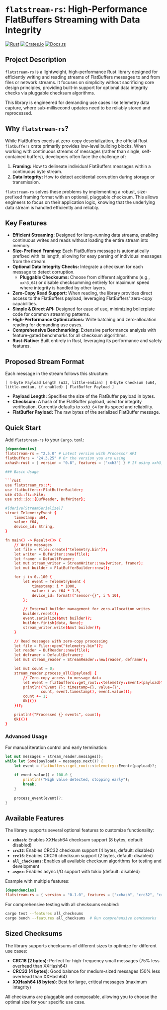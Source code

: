 # `flatstream-rs`: High-Performance FlatBuffers Streaming with Data Integrity

[![Rust](https://github.com/dallasmarlow/flatstream-rs/actions/workflows/rust.yml/badge.svg)](https://github.com/dallasmarlow/flatstream-rs/actions/workflows/rust.yml)
[![Crates.io](https://img.shields.io/crates/v/flatstream-rs.svg)](https://crates.io/crates/flatstream-rs)
[![Docs.rs](https://docs.rs/flatstream-rs/badge.svg)](https://docs.rs/flatstream-rs)

## Project Description

`flatstream-rs` is a lightweight, high-performance Rust library designed for efficiently writing and reading streams of FlatBuffers messages to and from files or network streams. It focuses on simplicity without sacrificing core design principles, providing built-in support for optional data integrity checks via pluggable checksum algorithms.

This library is engineered for demanding use cases like telemetry data capture, where sub-millisecond updates need to be reliably stored and reprocessed.

## Why `flatstream-rs`?

While FlatBuffers excels at zero-copy deserialization, the official Rust `flatbuffers` crate primarily provides low-level building blocks. When working with continuous streams of messages (rather than single, self-contained buffers), developers often face the challenge of:

1.  **Framing:** How to delineate individual FlatBuffers messages within a continuous byte stream.
2.  **Data Integrity:** How to detect accidental corruption during storage or transmission.

`flatstream-rs` solves these problems by implementing a robust, size-prefixed framing format with an optional, pluggable checksum. This allows engineers to focus on their application logic, knowing that the underlying data stream is handled efficiently and reliably.

## Key Features

* **Efficient Streaming:** Designed for long-running data streams, enabling continuous writes and reads without loading the entire stream into memory.
* **Size-Prefixed Framing:** Each FlatBuffers message is automatically prefixed with its length, allowing for easy parsing of individual messages from the stream.
* **Optional Data Integrity Checks:** Integrate a checksum for each message to detect corruption.
    * **Pluggable Checksums:** Choose from different algorithms (e.g., `xxh3_64`) or disable checksumming entirely for maximum speed where integrity is handled by other layers.
* **Zero-Copy Read Support:** When reading, the library provides direct access to the FlatBuffers payload, leveraging FlatBuffers' zero-copy capabilities.
* **Simple & Direct API:** Designed for ease of use, minimizing boilerplate code for common streaming patterns.
* **High-Performance Optimizations:** Write batching and zero-allocation reading for demanding use cases.
* **Comprehensive Benchmarking:** Extensive performance analysis with feature-gated benchmarks for all checksum algorithms.
* **Rust-Native:** Built entirely in Rust, leveraging its performance and safety features.

## Proposed Stream Format

Each message in the stream follows this structure:

`[ 4-byte Payload Length (u32, little-endian) | 8-byte Checksum (u64, little-endian, if enabled) | FlatBuffer Payload ]`

* **Payload Length:** Specifies the size of the FlatBuffer payload in bytes.
* **Checksum:** A hash of the FlatBuffer payload, used for integrity verification. Currently defaults to `xxh3_64` for its speed and reliability.
* **FlatBuffer Payload:** The raw bytes of the serialized FlatBuffer message.

## Quick Start

Add `flatstream-rs` to your `Cargo.toml`:

```toml
[dependencies]
flatstream-rs = "2.5.0" # Latest version with Processor API
flatbuffers = "24.3.25" # Or the version you are using
xxhash-rust = { version = "0.8", features = ["xxh3"] } # If using xxh3_64

### Basic Usage

```rust
use flatstream_rs::*;
use flatbuffers::FlatBufferBuilder;
use std::fs::File;
use std::io::{BufReader, BufWriter};

#[derive(StreamSerialize)]
struct TelemetryEvent {
    timestamp: u64,
    value: f64,
    device_id: String,
}

fn main() -> Result<()> {
    // Write messages
    let file = File::create("telemetry.bin")?;
    let writer = BufWriter::new(file);
    let framer = DefaultFramer;
    let mut stream_writer = StreamWriter::new(writer, framer);
    let mut builder = FlatBufferBuilder::new();

    for i in 0..100 {
        let event = TelemetryEvent {
            timestamp: i * 1000,
            value: i as f64 * 1.5,
            device_id: format!("sensor-{}", i % 10),
        };

        // External builder management for zero-allocation writes
        builder.reset();
        event.serialize(&mut builder)?;
        builder.finish(data, None);
        stream_writer.write(&mut builder)?;
    }

    // Read messages with zero-copy processing
    let file = File::open("telemetry.bin")?;
    let reader = BufReader::new(file);
    let deframer = DefaultDeframer;
    let mut stream_reader = StreamReader::new(reader, deframer);

    let mut count = 0;
    stream_reader.process_all(|payload| {
        // Zero-copy access to message data
        let event = flatbuffers::get_root::<telemetry::Event>(payload)?;
        println!("Event {}: timestamp={}, value={}", 
                count, event.timestamp(), event.value());
        count += 1;
        Ok(())
    })?;

    println!("Processed {} events", count);
    Ok(())
}
```

### Advanced Usage

For manual iteration control and early termination:

```rust
let mut messages = stream_reader.messages();
while let Some(payload) = messages.next()? {
    let event = flatbuffers::get_root::<telemetry::Event>(payload)?;
    
    if event.value() > 100.0 {
        println!("High value detected, stopping early");
        break;
    }
    
    process_event(event)?;
}
```

## Available Features

The library supports several optional features to customize functionality:

- **`xxhash`**: Enables XXHash64 checksum support (8 bytes, default: disabled)
- **`crc32`**: Enables CRC32 checksum support (4 bytes, default: disabled)
- **`crc16`**: Enables CRC16 checksum support (2 bytes, default: disabled)
- **`all_checksums`**: Enables all available checksum algorithms for testing and development
- **`async`**: Enables async I/O support with tokio (default: disabled)

Example with multiple features:
```toml
[dependencies]
flatstream-rs = { version = "0.1.0", features = ["xxhash", "crc32", "crc16"] }
```

For comprehensive testing with all checksums enabled:
```bash
cargo test --features all_checksums
cargo bench --features all_checksums  # Run comprehensive benchmarks
```

## Sized Checksums

The library supports checksums of different sizes to optimize for different use cases:

- **CRC16 (2 bytes)**: Perfect for high-frequency small messages (75% less overhead than XXHash64)
- **CRC32 (4 bytes)**: Good balance for medium-sized messages (50% less overhead than XXHash64)  
- **XXHash64 (8 bytes)**: Best for large, critical messages (maximum integrity)

All checksums are pluggable and composable, allowing you to choose the optimal size for your specific use case.
